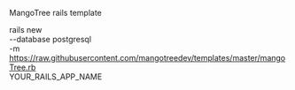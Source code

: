 MangoTree rails template

rails new \
  --database postgresql \
  -m https://raw.githubusercontent.com/mangotreedev/templates/master/mangoTree.rb \
  YOUR_RAILS_APP_NAME
